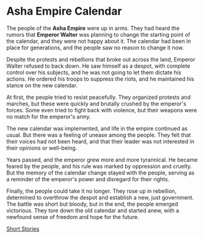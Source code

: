# Asha Empire Calendar

The people of the **Asha Empire** were up in arms. They had heard the rumors that **Emperor Walter** was planning to change the starting point of the calendar, and they were not happy about it. The calendar had been in place for generations, and the people saw no reason to change it now.

Despite the protests and rebellions that broke out across the land, Emperor Walter refused to back down. He saw himself as a despot, with complete control over his subjects, and he was not going to let them dictate his actions. He ordered his troops to suppress the riots, and he maintained his stance on the new calendar.

At first, the people tried to resist peacefully. They organized protests and marches, but these were quickly and brutally crushed by the emperor's forces. Some even tried to fight back with violence, but their weapons were no match for the emperor's army.

The new calendar was implemented, and life in the empire continued as usual. But there was a feeling of unease among the people. They felt that their voices had not been heard, and that their leader was not interested in their opinions or well-being.

Years passed, and the emperor grew more and more tyrannical. He became feared by the people, and his rule was marked by oppression and cruelty. But the memory of the calendar change stayed with the people, serving as a reminder of the emperor's power and disregard for their rights.

Finally, the people could take it no longer. They rose up in rebellion, determined to overthrow the despot and establish a new, just government. The battle was short but bloody, but in the end, the people emerged victorious. They tore down the old calendar and started anew, with a newfound sense of freedom and hope for the future.

[Short Stories](https://asha-empire.github.io/Short-Stories/)
